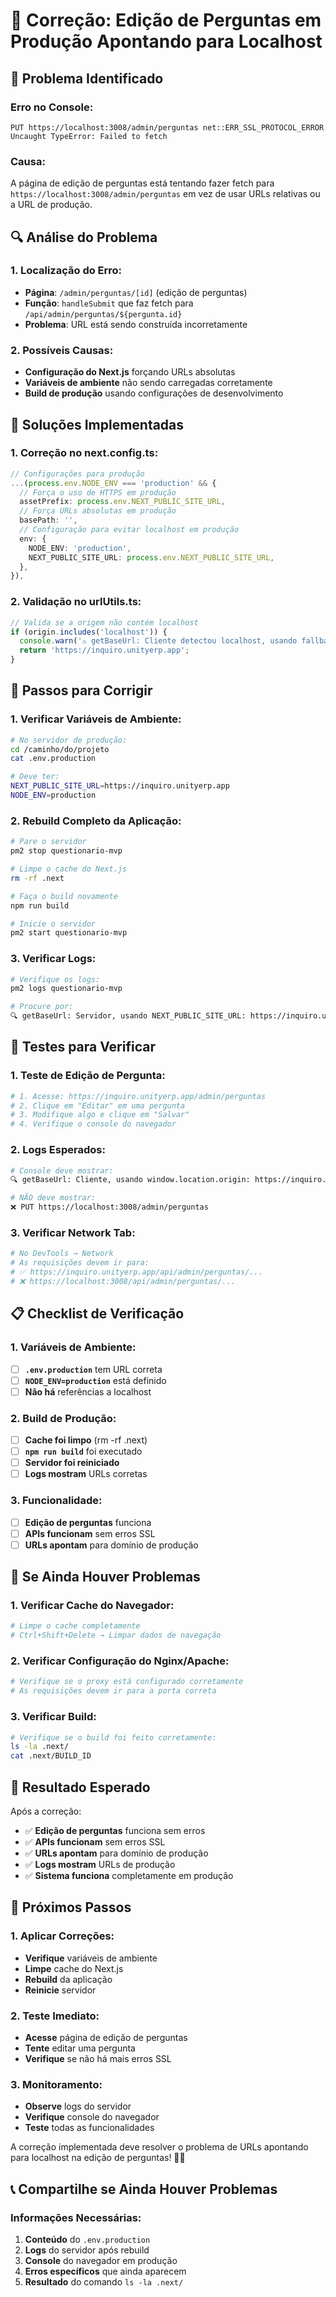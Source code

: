 # 🚨 **Correção: Edição de Perguntas em Produção Apontando para Localhost**

## 🚨 **Problema Identificado**

### **Erro no Console:**
```
PUT https://localhost:3008/admin/perguntas net::ERR_SSL_PROTOCOL_ERROR
Uncaught TypeError: Failed to fetch
```

### **Causa:**
A página de edição de perguntas está tentando fazer fetch para `https://localhost:3008/admin/perguntas` em vez de usar URLs relativas ou a URL de produção.

## 🔍 **Análise do Problema**

### **1. Localização do Erro:**
- **Página**: `/admin/perguntas/[id]` (edição de perguntas)
- **Função**: `handleSubmit` que faz fetch para `/api/admin/perguntas/${pergunta.id}`
- **Problema**: URL está sendo construída incorretamente

### **2. Possíveis Causas:**
- **Configuração do Next.js** forçando URLs absolutas
- **Variáveis de ambiente** não sendo carregadas corretamente
- **Build de produção** usando configurações de desenvolvimento

## 🔧 **Soluções Implementadas**

### **1. Correção no next.config.ts:**
```typescript
// Configurações para produção
...(process.env.NODE_ENV === 'production' && {
  // Força o uso de HTTPS em produção
  assetPrefix: process.env.NEXT_PUBLIC_SITE_URL,
  // Força URLs absolutas em produção
  basePath: '',
  // Configuração para evitar localhost em produção
  env: {
    NODE_ENV: 'production',
    NEXT_PUBLIC_SITE_URL: process.env.NEXT_PUBLIC_SITE_URL,
  },
}),
```

### **2. Validação no urlUtils.ts:**
```typescript
// Valida se a origem não contém localhost
if (origin.includes('localhost')) {
  console.warn('⚠️ getBaseUrl: Cliente detectou localhost, usando fallback seguro');
  return 'https://inquiro.unityerp.app';
}
```

## 🚀 **Passos para Corrigir**

### **1. Verificar Variáveis de Ambiente:**
```bash
# No servidor de produção:
cd /caminho/do/projeto
cat .env.production

# Deve ter:
NEXT_PUBLIC_SITE_URL=https://inquiro.unityerp.app
NODE_ENV=production
```

### **2. Rebuild Completo da Aplicação:**
```bash
# Pare o servidor
pm2 stop questionario-mvp

# Limpe o cache do Next.js
rm -rf .next

# Faça o build novamente
npm run build

# Inicie o servidor
pm2 start questionario-mvp
```

### **3. Verificar Logs:**
```bash
# Verifique os logs:
pm2 logs questionario-mvp

# Procure por:
🔍 getBaseUrl: Servidor, usando NEXT_PUBLIC_SITE_URL: https://inquiro.unityerp.app
```

## 🧪 **Testes para Verificar**

### **1. Teste de Edição de Pergunta:**
```bash
# 1. Acesse: https://inquiro.unityerp.app/admin/perguntas
# 2. Clique em "Editar" em uma pergunta
# 3. Modifique algo e clique em "Salvar"
# 4. Verifique o console do navegador
```

### **2. Logs Esperados:**
```bash
# Console deve mostrar:
🔍 getBaseUrl: Cliente, usando window.location.origin: https://inquiro.unityerp.app

# NÃO deve mostrar:
❌ PUT https://localhost:3008/admin/perguntas
```

### **3. Verificar Network Tab:**
```bash
# No DevTools → Network
# As requisições devem ir para:
# ✅ https://inquiro.unityerp.app/api/admin/perguntas/...
# ❌ https://localhost:3008/api/admin/perguntas/...
```

## 📋 **Checklist de Verificação**

### **1. Variáveis de Ambiente:**
- [ ] **`.env.production`** tem URL correta
- [ ] **`NODE_ENV=production`** está definido
- [ ] **Não há** referências a localhost

### **2. Build de Produção:**
- [ ] **Cache foi limpo** (rm -rf .next)
- [ ] **`npm run build`** foi executado
- [ ] **Servidor foi reiniciado**
- [ ] **Logs mostram** URLs corretas

### **3. Funcionalidade:**
- [ ] **Edição de perguntas** funciona
- [ ] **APIs funcionam** sem erros SSL
- [ ] **URLs apontam** para domínio de produção

## 🚨 **Se Ainda Houver Problemas**

### **1. Verificar Cache do Navegador:**
```bash
# Limpe o cache completamente
# Ctrl+Shift+Delete → Limpar dados de navegação
```

### **2. Verificar Configuração do Nginx/Apache:**
```bash
# Verifique se o proxy está configurado corretamente
# As requisições devem ir para a porta correta
```

### **3. Verificar Build:**
```bash
# Verifique se o build foi feito corretamente:
ls -la .next/
cat .next/BUILD_ID
```

## 🎯 **Resultado Esperado**

Após a correção:
- ✅ **Edição de perguntas** funciona sem erros
- ✅ **APIs funcionam** sem erros SSL
- ✅ **URLs apontam** para domínio de produção
- ✅ **Logs mostram** URLs de produção
- ✅ **Sistema funciona** completamente em produção

## 🔮 **Próximos Passos**

### **1. Aplicar Correções:**
- **Verifique** variáveis de ambiente
- **Limpe** cache do Next.js
- **Rebuild** da aplicação
- **Reinicie** servidor

### **2. Teste Imediato:**
- **Acesse** página de edição de perguntas
- **Tente** editar uma pergunta
- **Verifique** se não há mais erros SSL

### **3. Monitoramento:**
- **Observe** logs do servidor
- **Verifique** console do navegador
- **Teste** todas as funcionalidades

A correção implementada deve resolver o problema de URLs apontando para localhost na edição de perguntas! 🚀✨

## 📞 **Compartilhe se Ainda Houver Problemas**

### **Informações Necessárias:**
1. **Conteúdo** do `.env.production`
2. **Logs** do servidor após rebuild
3. **Console** do navegador em produção
4. **Erros específicos** que ainda aparecem
5. **Resultado** do comando `ls -la .next/`
